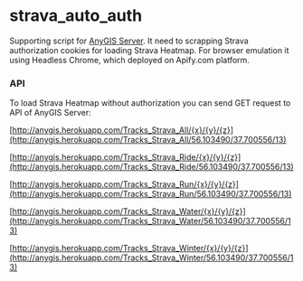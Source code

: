 # strava_auto_auth

Supporting script for [AnyGIS Server][00]. It need to scrapping Strava authorization cookies for loading Strava Heatmap. For browser emulation it using Headless Chrome, which deployed on Apify.com platform.

### API

To load Strava Heatmap without authorization you can send GET request to API of AnyGIS Server:


[http://anygis.herokuapp.com/Tracks_Strava_All/{x}/{y}/{z}](http://anygis.herokuapp.com/Tracks_Strava_All/56.103490/37.700556/13)

[http://anygis.herokuapp.com/Tracks_Strava_Ride/{x}/{y}/{z}](http://anygis.herokuapp.com/Tracks_Strava_Ride/56.103490/37.700556/13)

[http://anygis.herokuapp.com/Tracks_Strava_Run/{x}/{y}/{z}](http://anygis.herokuapp.com/Tracks_Strava_Run/56.103490/37.700556/13)

[http://anygis.herokuapp.com/Tracks_Strava_Water/{x}/{y}/{z}](http://anygis.herokuapp.com/Tracks_Strava_Water/56.103490/37.700556/13)

[http://anygis.herokuapp.com/Tracks_Strava_Winter/{x}/{y}/{z}](http://anygis.herokuapp.com/Tracks_Strava_Winter/56.103490/37.700556/13)



[00]: https://github.com/nnngrach/AnyGIS_server